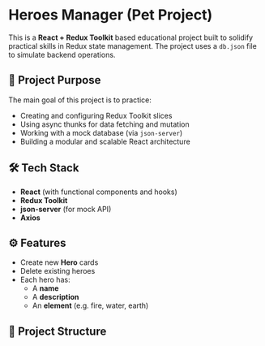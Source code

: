 # Heroes Manager (Pet Project)

This is a **React + Redux Toolkit** based educational project built to solidify practical skills in Redux state management. The project uses a `db.json` file to simulate backend operations.

## 🚀 Project Purpose

The main goal of this project is to practice:

- Creating and configuring Redux Toolkit slices
- Using async thunks for data fetching and mutation
- Working with a mock database (via `json-server`)
- Building a modular and scalable React architecture

## 🛠️ Tech Stack

- **React** (with functional components and hooks)
- **Redux Toolkit**
- **json-server** (for mock API)
- **Axios**

## ⚙️ Features

- Create new **Hero** cards
- Delete existing heroes
- Each hero has:
  - A **name**
  - A **description**
  - An **element** (e.g. fire, water, earth)

## 📁 Project Structure

